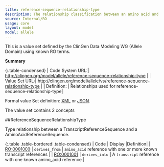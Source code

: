 ```yaml
---
title: reference-sequence-relationship-type
description: The relationship classification between an amino acid and transcript references.
source: Internal/RO
usage: core
layout: model
model: allele
---
```


This is a value set defined by the ClinGen Data Modeling WG (Allele Domain) using known RO terms.

__Summary__

{:.table-condensed}
| Code System URL:| http://clingen.org/model/allele/reference-sequence-relationship-type |
| Value Set URL:| http://clingen.org/model/allele/vs/reference-sequence-relationship-type |
| Definition: | Relationships used for reference-sequence-relationship-type|


Formal value Set definition: [XML]() or [JSON]().

The value set contains 2 concepts

##ReferenceSequenceRelationshipType

Type relationship between a TranscriptReferenceSequence and a AminoAcidReferenceSequence.

{:.table .table-bordered .table-condensed}
| Code | Display |Definition|
| [RO:0001000](http://www.obobrowser.org/browser/public_ro/term/RO:0001000) | `derives_from` | `amino_acid` reference with one or more known transcript references |
| [RO:0001001](http://www.obobrowser.org/browser/public_ro/term/RO:0001001) | `derives_into` | A `transcript` reference with one known amino_acid reference |

